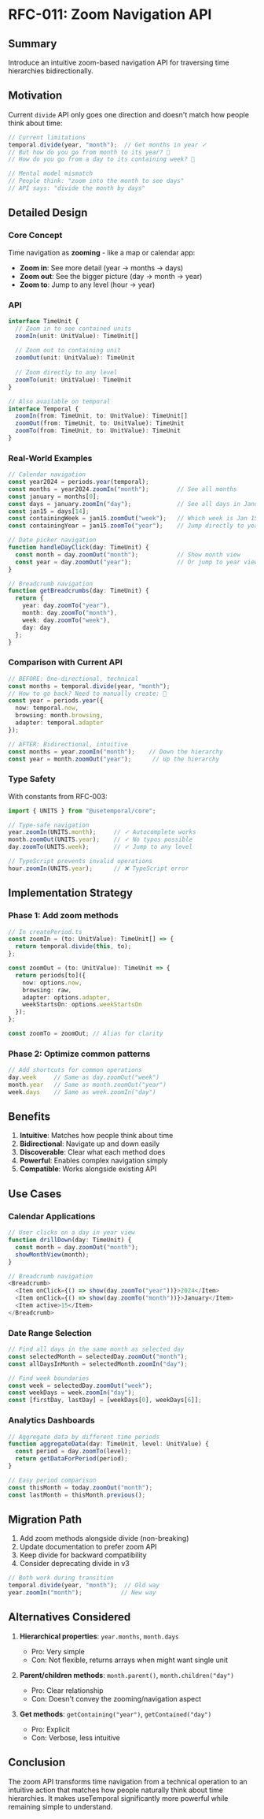 # RFC-011: Zoom Navigation API

## Summary

Introduce an intuitive zoom-based navigation API for traversing time hierarchies bidirectionally.

## Motivation

Current `divide` API only goes one direction and doesn't match how people think about time:

```typescript
// Current limitations
temporal.divide(year, "month");  // Get months in year ✓
// But how do you go from month to its year? 🤔
// How do you go from a day to its containing week? 🤔

// Mental model mismatch
// People think: "zoom into the month to see days"
// API says: "divide the month by days"
```

## Detailed Design

### Core Concept

Time navigation as **zooming** - like a map or calendar app:
- **Zoom in**: See more detail (year → months → days)
- **Zoom out**: See the bigger picture (day → month → year)
- **Zoom to**: Jump to any level (hour → year)

### API

```typescript
interface TimeUnit {
  // Zoom in to see contained units
  zoomIn(unit: UnitValue): TimeUnit[]
  
  // Zoom out to containing unit
  zoomOut(unit: UnitValue): TimeUnit
  
  // Zoom directly to any level
  zoomTo(unit: UnitValue): TimeUnit
}

// Also available on temporal
interface Temporal {
  zoomIn(from: TimeUnit, to: UnitValue): TimeUnit[]
  zoomOut(from: TimeUnit, to: UnitValue): TimeUnit
  zoomTo(from: TimeUnit, to: UnitValue): TimeUnit
}
```

### Real-World Examples

```typescript
// Calendar navigation
const year2024 = periods.year(temporal);
const months = year2024.zoomIn("month");        // See all months
const january = months[0];
const days = january.zoomIn("day");             // See all days in January
const jan15 = days[14];
const containingWeek = jan15.zoomOut("week");   // Which week is Jan 15 in?
const containingYear = jan15.zoomTo("year");    // Jump directly to year

// Date picker navigation
function handleDayClick(day: TimeUnit) {
  const month = day.zoomOut("month");           // Show month view
  const year = day.zoomOut("year");             // Or jump to year view
}

// Breadcrumb navigation
function getBreadcrumbs(day: TimeUnit) {
  return {
    year: day.zoomTo("year"),
    month: day.zoomTo("month"),
    week: day.zoomTo("week"),
    day: day
  };
}
```

### Comparison with Current API

```typescript
// BEFORE: One-directional, technical
const months = temporal.divide(year, "month");
// How to go back? Need to manually create: 🤯
const year = periods.year({
  now: temporal.now,
  browsing: month.browsing,
  adapter: temporal.adapter
});

// AFTER: Bidirectional, intuitive
const months = year.zoomIn("month");    // Down the hierarchy
const year = month.zoomOut("year");      // Up the hierarchy
```

### Type Safety

With constants from RFC-003:
```typescript
import { UNITS } from "@usetemporal/core";

// Type-safe navigation
year.zoomIn(UNITS.month);     // ✓ Autocomplete works
month.zoomOut(UNITS.year);    // ✓ No typos possible
day.zoomTo(UNITS.week);       // ✓ Jump to any level

// TypeScript prevents invalid operations
hour.zoomIn(UNITS.year);      // ❌ TypeScript error
```

## Implementation Strategy

### Phase 1: Add zoom methods
```typescript
// In createPeriod.ts
const zoomIn = (to: UnitValue): TimeUnit[] => {
  return temporal.divide(this, to);
};

const zoomOut = (to: UnitValue): TimeUnit => {
  return periods[to]({
    now: options.now,
    browsing: raw,
    adapter: options.adapter,
    weekStartsOn: options.weekStartsOn
  });
};

const zoomTo = zoomOut; // Alias for clarity
```

### Phase 2: Optimize common patterns
```typescript
// Add shortcuts for common operations
day.week     // Same as day.zoomOut("week")
month.year   // Same as month.zoomOut("year")
week.days    // Same as week.zoomIn("day")
```

## Benefits

1. **Intuitive**: Matches how people think about time
2. **Bidirectional**: Navigate up and down easily
3. **Discoverable**: Clear what each method does
4. **Powerful**: Enables complex navigation simply
5. **Compatible**: Works alongside existing API

## Use Cases

### Calendar Applications
```typescript
// User clicks on a day in year view
function drillDown(day: TimeUnit) {
  const month = day.zoomOut("month");
  showMonthView(month);
}

// Breadcrumb navigation
<Breadcrumb>
  <Item onClick={() => show(day.zoomTo("year"))}>2024</Item>
  <Item onClick={() => show(day.zoomTo("month"))}>January</Item>
  <Item active>15</Item>
</Breadcrumb>
```

### Date Range Selection
```typescript
// Find all days in the same month as selected day
const selectedMonth = selectedDay.zoomOut("month");
const allDaysInMonth = selectedMonth.zoomIn("day");

// Find week boundaries
const week = selectedDay.zoomOut("week");
const weekDays = week.zoomIn("day");
const [firstDay, lastDay] = [weekDays[0], weekDays[6]];
```

### Analytics Dashboards
```typescript
// Aggregate data by different time periods
function aggregateData(day: TimeUnit, level: UnitValue) {
  const period = day.zoomTo(level);
  return getDataForPeriod(period);
}

// Easy period comparison
const thisMonth = today.zoomOut("month");
const lastMonth = thisMonth.previous();
```

## Migration Path

1. Add zoom methods alongside divide (non-breaking)
2. Update documentation to prefer zoom API
3. Keep divide for backward compatibility
4. Consider deprecating divide in v3

```typescript
// Both work during transition
temporal.divide(year, "month");  // Old way
year.zoomIn("month");           // New way
```

## Alternatives Considered

1. **Hierarchical properties**: `year.months`, `month.days`
   - Pro: Very simple
   - Con: Not flexible, returns arrays when might want single unit

2. **Parent/children methods**: `month.parent()`, `month.children("day")`
   - Pro: Clear relationship
   - Con: Doesn't convey the zooming/navigation aspect

3. **Get methods**: `getContaining("year")`, `getContained("day")`
   - Pro: Explicit
   - Con: Verbose, less intuitive

## Conclusion

The zoom API transforms time navigation from a technical operation to an intuitive action that matches how people naturally think about time hierarchies. It makes useTemporal significantly more powerful while remaining simple to understand.